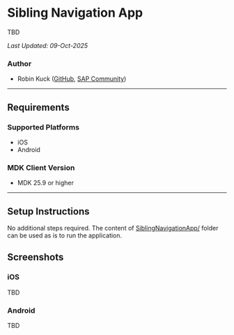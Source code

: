 # Sibling Navigation App
TBD

*Last Updated: 09-Oct-2025*

### Author
* Robin Kuck ([GitHub](https://github.com/robinkuck), [SAP Community](https://community.sap.com/t5/user/viewprofilepage/user-id/16438))

***

## Requirements

### Supported Platforms

* iOS
* Android

### MDK Client Version

* MDK 25.9 or higher

***

## Setup Instructions

No additional steps required. The content of [SiblingNavigationApp/](SiblingNavigationApp/) folder can be used as is to run the application.

## Screenshots

### iOS
TBD

### Android
TBD